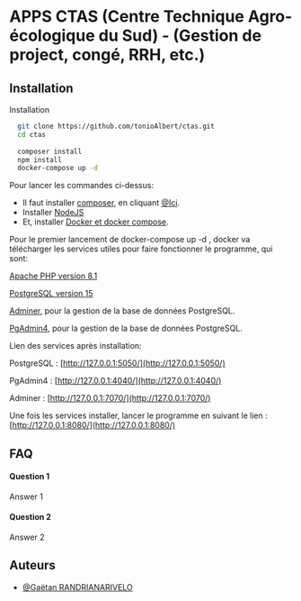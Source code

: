 
# APPS CTAS (Centre Technique Agro-écologique du Sud)  - (Gestion de project, congé, RRH, etc.)





## Installation

Installation


```bash
  git clone https://github.com/tonioAlbert/ctas.git
  cd ctas
  
  composer install
  npm install
  docker-compose up -d 
```

Pour lancer les commandes ci-dessus: 

- Il faut installer [composer](https://getcomposer.org/download/), en cliquant [@Ici](https://getcomposer.org/download/).
- Installer [NodeJS](https://nodejs.org/en/download/package-manager)
- Et, installer [Docker et docker compose](https://docs.docker.com/get-docker/).

Pour le premier lancement de docker-compose up -d , docker va télécharger les services utiles pour faire fonctionner le programme, qui sont: 
    
  [Apache PHP version 8.1]()

  [PostgreSQL version 15](https://hub.docker.com/_/postgres)

  [Adminer](https://hub.docker.com/_/adminer), pour la gestion de la base de données PostgreSQL.

  [PgAdmin4](https://hub.docker.com/r/dpage/pgadmin4), pour la gestion de la base de données PostgreSQL.


  Lien des services après installation:

  PostgreSQL : [http://127.0.0.1:5050/](http://127.0.0.1:5050/)

  PgAdmin4 : [http://127.0.0.1:4040/](http://127.0.0.1:4040/)

  Adminer : [http://127.0.0.1:7070/](http://127.0.0.1:7070/)



Une fois les services installer, lancer le programme en suivant le lien : [http://127.0.0.1:8080/](http://127.0.0.1:8080/)


    
## FAQ

#### Question 1

Answer 1

#### Question 2

Answer 2


## Auteurs

- [@Gaëtan RANDRIANARIVELO](https://www.linkedin.com/in/ga%C3%ABtan-antonio-albert-randrianarivelo-b0ab17176)


